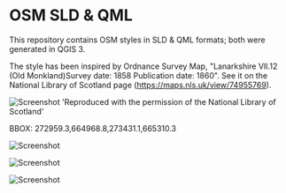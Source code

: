 
# OSM SLD & QML

This repository contains OSM styles in SLD & QML formats; both were generated in QGIS 3.

The style has been inspired by Ordnance Survey Map, "Lanarkshire VII.12 (Old Monkland)Survey date: 1858   Publication date: 1860". See it on the National Library of Scotland page (https://maps.nls.uk/view/74955769).

![Screenshot](https://github.com/popelnuh/osm-sld/blob/master/osm-screenshots/osm-os.PNG)
'Reproduced with the permission of the National Library of Scotland'

BBOX: 272959.3,664968.8,273431.1,665310.3


![Screenshot](https://github.com/popelnuh/osm-sld/blob/master/osm-screenshots/1.PNG)

![Screenshot](https://github.com/popelnuh/osm-sld/blob/master/osm-screenshots/1-2700.PNG)

![Screenshot](https://github.com/popelnuh/osm-sld/blob/master/osm-screenshots/1-2800000.PNG)
